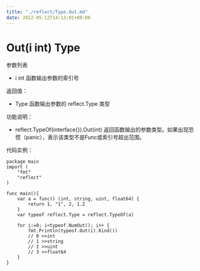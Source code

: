 ```yaml
---
title: "./reflect/Type.Out.md"
date: 2022-05-12T14:13:01+08:00
---
```

# Out(i int) Type

参数列表

- i int 函数输出参数的索引号

返回值：

- Type 函数输出参数的 reflect.Type 类型

功能说明：

- reflect.TypeOf(interface{}).Out(int) 返回函数输出的参数类型。如果出现恐慌（panic），表示该类型不是Func或索引号超出范围。

代码实例：
  
	package main
	import (
	    "fmt"
	    "reflect"
	)
	
	func main(){
		var a = func() (int, string, uint, float64) {
			return 1, "1", 2, 1.2
		}
		var typeof reflect.Type = reflect.TypeOf(a)
		
		for i:=0; i<typeof.NumOut(); i++ {
			fmt.Println(typeof.Out(i).Kind())
			// 0 >>int
			// 1 >>string
			// 2 >>uint
			// 3 >>float64
		}
	}
